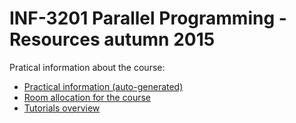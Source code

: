 INF-3201 Parallel Programming - Resources autumn 2015
==============================


Pratical information about the course: 
- [Practical information (auto-generated)](https://uit.no/studietilbud/emner/emne?p_document_id=407601)
- [Room allocation for the course](http://timeplan.uit.no/emne_timeplan.php?year=2015&module[]=INF-3201-2)
- [Tutorials overview](tutorials/README.md)

